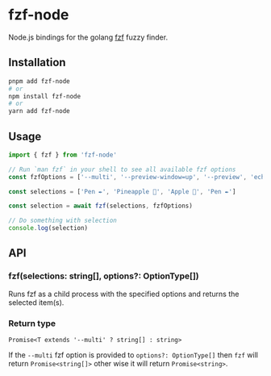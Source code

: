 # fzf-node

Node.js bindings for the golang [fzf](https://github.com/junegunn/fzf) fuzzy finder.

## Installation

```sh
pnpm add fzf-node
# or
npm install fzf-node
# or
yarn add fzf-node
```

## Usage

```ts
import { fzf } from 'fzf-node'

// Run `man fzf` in your shell to see all available fzf options
const fzfOptions = ['--multi', '--preview-window=up', '--preview', 'echo {}']

const selections = ['Pen ✒️', 'Pineapple 🍍', 'Apple 🍎', 'Pen ✒️']

const selection = await fzf(selections, fzfOptions)

// Do something with selection
console.log(selection)
```

## API

### fzf(selections: string[], options?: OptionType[])

Runs fzf as a child process with the specified options and returns the selected item(s).

### Return type

`Promise<T extends '--multi' ? string[] : string>`

If the `--multi` fzf option is provided to `options?: OptionType[]` then `fzf`
will return `Promise<string[]>` other wise it will return `Promise<string>`.
